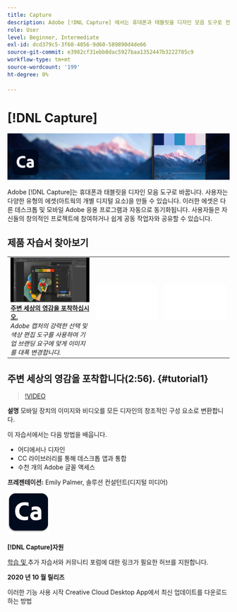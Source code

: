 ```yaml
---
title: Capture
description: Adobe [!DNL Capture] 에서는 휴대폰과 태블릿을 디자인 모음 도구로 전환합니다.
role: User
level: Beginner, Intermediate
exl-id: dcd379c5-3f60-4056-9d60-589890d4de66
source-git-commit: e3982cf31ebb0dac5927baa1352447b3222785c9
workflow-type: tm+mt
source-wordcount: '199'
ht-degree: 0%

---
```


# [!DNL Capture]

![자습서 영웅 이미지](../assets/Capture.jpg)

Adobe [!DNL Capture]는 휴대폰과 태블릿을 디자인 모음 도구로 바꿉니다. 사용자는 다양한 유형의 에셋(아트웍의 개별 디지털 요소)을 만들 수 있습니다.   이러한 에셋은 다른 데스크톱 및 모바일 Adobe 응용 프로그램과 자동으로 동기화됩니다. 사용자들은 자신들의 창의적인 프로젝트에 참여하거나 쉽게 공동 작업자와 공유할 수 있습니다.

## 제품 자습서 찾아보기

<table style="table-layout:fixed">
<tr>
 <td>
   <a href="capture.md#tutorial1">
      <img alt="주변 세상의 영감을 포착하십시오." src="../assets/capture_palmer_thumbnail.jpg" />
   </a>
    <div>
   <a href="capture.md#tutorial1"><strong>주변 세상의 영감을 포착하십시오.</strong></a>
    </div>
    <em>Adobe 캡처의 강력한 선택 및 색상 편집 도구를 사용하여 기업 브랜딩 요구에 맞게 이미지를 대폭 변경합니다.</em>
    <br>
  </td>
  <td>
    <img alt="스페이서" src="../assets/Whitespacer.png" />
    <div>
    <br>
  </td>
  <td>
    <img alt="스페이서" src="../assets/Whitespacer.png" />
    <div>
    <br>
  </td>
</tr>
</table>

## 주변 세상의 영감을 포착합니다(2:56). {#tutorial1}

>[!VIDEO](https://video.tv.adobe.com/v/326825?hidetitle=true)

**설명**
모바일 장치의 이미지와 비디오를 모든 디자인의 창조적인 구성 요소로 변환합니다.

이 자습서에서는 다음 방법을 배웁니다.
* 어디에서나 디자인
* CC 라이브러리를 통해 데스크톱 앱과 통합
* 수천 개의 Adobe 글꼴 액세스

**프레젠테이션:**
Emily Palmer, 솔루션 컨설턴트(디지털 미디어)

![캡처 로고](../assets/ca_appicon_96.png)

**[!DNL Capture]자원**

[학습 및 ](https://helpx.adobe.com/mobile-apps/help/capture-faq.html) 추가 자습서와 커뮤니티 포럼에 대한 링크가 필요한 허브를 지원합니다.

**2020 년 10 월 릴리즈**

이러한 기능 사용 시작 Creative Cloud Desktop App에서 최신 업데이트를 다운로드하는 방법
